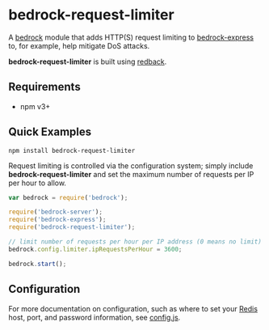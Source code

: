 # bedrock-request-limiter

A [bedrock][] module that adds HTTP(S) request limiting to [bedrock-express][]
to, for example, help mitigate DoS attacks.

**bedrock-request-limiter** is built using [redback][].

## Requirements

- npm v3+

## Quick Examples

```
npm install bedrock-request-limiter
```

Request limiting is controlled via the configuration system; simply include
**bedrock-request-limiter** and set the maximum number of requests per IP per
hour to allow.


```js
var bedrock = require('bedrock');

require('bedrock-server');
require('bedrock-express');
require('bedrock-request-limiter');

// limit number of requests per hour per IP address (0 means no limit)
bedrock.config.limiter.ipRequestsPerHour = 3600;

bedrock.start();
```

## Configuration

For more documentation on configuration, such as where to set your
[Redis][] host, port, and password information, see [config.js](./lib/config.js).


[bedrock]: https://github.com/digitalbazaar/bedrock
[bedrock-express]: https://github.com/digitalbazaar/bedrock-express
[redback]: https://github.com/chriso/redback
[Redis]: http://redis.io/
